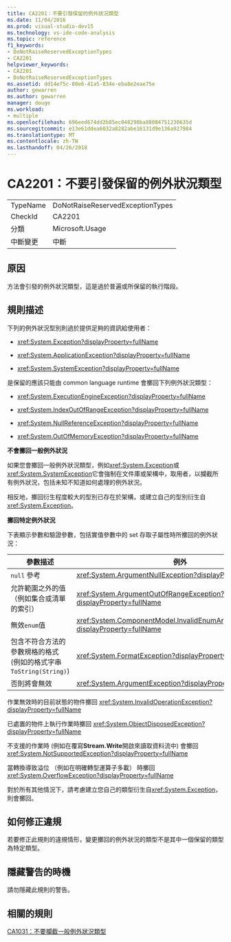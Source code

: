 ```yaml
---
title: CA2201：不要引發保留的例外狀況類型
ms.date: 11/04/2016
ms.prod: visual-studio-dev15
ms.technology: vs-ide-code-analysis
ms.topic: reference
f1_keywords:
- DoNotRaiseReservedExceptionTypes
- CA2201
helpviewer_keywords:
- CA2201
- DoNotRaiseReservedExceptionTypes
ms.assetid: dd14ef5c-80e6-41a5-834e-eba8e2eae75e
author: gewarren
ms.author: gewarren
manager: douge
ms.workload:
- multiple
ms.openlocfilehash: 696eed674dd2b85ec048290ba88084751230635d
ms.sourcegitcommit: e13e61ddea6032a8282abe16131d9e136a927984
ms.translationtype: MT
ms.contentlocale: zh-TW
ms.lasthandoff: 04/26/2018
---
```

# <a name="ca2201-do-not-raise-reserved-exception-types"></a>CA2201：不要引發保留的例外狀況類型
|||
|-|-|
|TypeName|DoNotRaiseReservedExceptionTypes|
|CheckId|CA2201|
|分類|Microsoft.Usage|
|中斷變更|中斷|

## <a name="cause"></a>原因
 方法會引發的例外狀況類型，這是過於普遍或所保留的執行階段。

## <a name="rule-description"></a>規則描述
 下列的例外狀況型別則過於提供足夠的資訊給使用者：

-   <xref:System.Exception?displayProperty=fullName>

-   <xref:System.ApplicationException?displayProperty=fullName>

-   <xref:System.SystemException?displayProperty=fullName>

 是保留的應該只能由 common language runtime 會擲回下列例外狀況類型：

-   <xref:System.ExecutionEngineException?displayProperty=fullName>

-   <xref:System.IndexOutOfRangeException?displayProperty=fullName>

-   <xref:System.NullReferenceException?displayProperty=fullName>

-   <xref:System.OutOfMemoryException?displayProperty=fullName>

 **不會擲回一般例外狀況**

 如果您會擲回一般例外狀況類型，例如<xref:System.Exception>或<xref:System.SystemException>它會強制在文件庫或架構中，取用者，以攔截所有例外狀況，包括未知不知道如何處理的例外狀況。

 相反地，擲回衍生程度較大的型別已存在於架構，或建立自己的型別衍生自<xref:System.Exception>。

 **擲回特定例外狀況**

 下表顯示參數和驗證參數，包括實值參數中的 set 存取子屬性時所擲回的例外狀況：

|參數描述|例外|
|---------------------------|---------------|
|`null` 參考|<xref:System.ArgumentNullException?displayProperty=fullName>|
|允許範圍之外的值 （例如集合或清單的索引）|<xref:System.ArgumentOutOfRangeException?displayProperty=fullName>|
|無效`enum`值|<xref:System.ComponentModel.InvalidEnumArgumentException?displayProperty=fullName>|
|包含不符合方法的參數規格的格式 (例如的格式字串`ToString(String)`)|<xref:System.FormatException?displayProperty=fullName>|
|否則將會無效|<xref:System.ArgumentException?displayProperty=fullName>|

 作業無效時的目前狀態的物件擲回 <xref:System.InvalidOperationException?displayProperty=fullName>

 已處置的物件上執行作業時擲回 <xref:System.ObjectDisposedException?displayProperty=fullName>

 不支援的作業時 (例如在覆寫**Stream.Write**開啟來讀取資料流中) 會擲回 <xref:System.NotSupportedException?displayProperty=fullName>

 當轉換導致溢位 （例如在明確轉型運算子多載） 時擲回 <xref:System.OverflowException?displayProperty=fullName>

 對於所有其他情況下，請考慮建立您自己的類型衍生自<xref:System.Exception>，則會擲回。

## <a name="how-to-fix-violations"></a>如何修正違規
 若要修正此規則的違規情形，變更擲回的例外狀況的類型不是其中一個保留的類型為特定類型。

## <a name="when-to-suppress-warnings"></a>隱藏警告的時機
 請勿隱藏此規則的警告。

## <a name="related-rules"></a>相關的規則
 [CA1031：不要攔截一般例外狀況類型](../code-quality/ca1031-do-not-catch-general-exception-types.md)